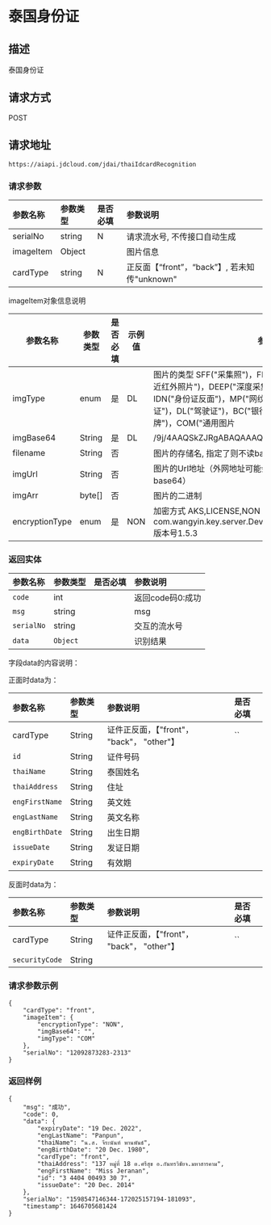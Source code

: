 # 泰国身份证


## 描述
泰国身份证

## 请求方式

POST

## 请求地址

```apl
https://aiapi.jdcloud.com/jdai/thaiIdcardRecognition
```

### 请求参数

| 参数名称  | 参数类型 | 是否必填 | 参数说明                                     |
| :-------- | :------- | :------- | :------------------------------------------- |
| serialNo  | string   | N        | 请求流水号, 不传接口自动生成                 |
| imageItem | Object   |          | 图片信息                                     |
| cardType  | string   | N        | 正反面【“front”，“back”】, 若未知传"unknown" |

imageItem对象信息说明

| 参数名称       | 参数类型 | 是否必填 | 示例值 | 参数说明                                                     |
| -------------- | -------- | -------- | ------ | ------------------------------------------------------------ |
| imgType        | enum     | 是       | DL     | 图片的类型 SFF("采集照")，FF("全景采集照")，NIR("双目采集的近红外照片")，DEEP("深度采集的照片")，IDP("身份证正面")，IDN("身份证反面")，MP("网纹照")，AP("动作照")，VL("行驶证")，DL("驾驶证")，BC("银行卡")，BL("营业执照")，LP("车牌")，COM("通用图片 |
| imgBase64      | String   | 是       | DL     | /9j/4AAQSkZJRgABAQAAAQABAA...                                |
| filename       | String   | 否       |        | 图片的存储名, 指定了则不读base64                             |
| imgUrl         | String   | 否       |        | 图片的Url地址（外网地址可能会有socket连接超时问题，建议传base64） |
| imgArr         | byte[]   | 否       |        | 图片的二进制                                                 |
| encryptionType | enum     | 是       | NON    | 加密方式 AKS,LICENSE,NON AKS解密方式：com.wangyin.key.server.DeviceCryptoService#decryptEnvelop 版本号1.5.3 |



### 返回实体

| 参数名称   | 参数类型 | 是否必填 | 参数说明         |
| :--------- | :------- | :------- | :--------------- |
| `code`     | int      |          | 返回code码0:成功 |
| `msg`      | string   |          | msg              |
| `serialNo` | string   |          | 交互的流水号     |
| `data`     | `Object` |          | 识别结果         |

字段data的内容说明：

正面时data为：

| 参数名称       | 参数类型 | 参数说明                                   | 是否必填 |
| :------------- | :------- | :----------------------------------------- | :------- |
| cardType       | String   | 证件正反面，【"front"， "back"， "other"】 | ``       |
| `id`           | String   | 证件号码                                   |          |
| `thaiName`     | String   | 泰国姓名                                   |          |
| `thaiAddress`  | String   | 住址                                       |          |
| `engFirstName` | String   | 英文姓                                     |          |
| `engLastName`  | String   | 英文名称                                   |          |
| `engBirthDate` | String   | 出生日期                                   |          |
| `issueDate`    | String   | 发证日期                                   |          |
| `expiryDate`   | String   | 有效期                                     |          |

反面时data为：

| 参数名称       | 参数类型 | 参数说明                                   | 是否必填 |
| :------------- | :------- | :----------------------------------------- | :------- |
| cardType       | String   | 证件正反面，【"front"， "back"， "other"】 | ``       |
| `securityCode` | String   |                                            |          |

### 请求参数示例

```
{
    "cardType": "front",
    "imageItem": {
        "encryptionType": "NON",
        "imgBase64": "",
        "imgType": "COM"
    },
    "serialNo": "12092873283-2313"
}
```

### 返回样例

```
{
    "msg": "成功",
    "code": 0,
    "data": {
        "expiryDate": "19 Dec. 2022",
        "engLastName": "Panpun",
        "thaiName": "น.ส. จีระนันท์ พานพันธ์",
        "engBirthDate": "20 Dec. 1980",
        "cardType": "front",
        "thaiAddress": "137 หมู่ที่ 18 ต.ศรีสุข อ.กันทรวิชัยจ.มหาสารคาม",
        "engFirstName": "Miss Jeranan",
        "id": "3 4404 00493 30 7",
        "issueDate": "20 Dec. 2014"
    },
    "serialNo": "1598547146344-172025157194-181093",
    "timestamp": 1646705681424
}
```

